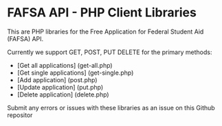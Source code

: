 FAFSA API - PHP Client Libraries
=========

This are PHP libraries for the Free Application for Federal Student Aid (FAFSA) API.

Currently we support GET, POST, PUT DELETE for the primary methods:

* [Get all applications] (get-all.php)
* [Get single applications] (get-single.php)
* [Add application] (post.php)
* [Update application] (put.php)
* [Delete application] (delete.php)

Submit any errors or issues with these libraries as an issue on this Github repositor